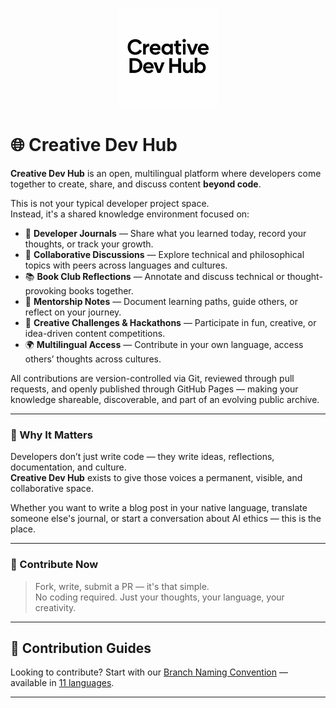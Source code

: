 <!--
EN: This content is part of a multilingual developer community platform.
TR: Bu içerik çok dilli geliştirici topluluk platformunun bir parçasıdır.
ES: Este contenido forma parte de una plataforma comunitaria multilingüe para desarrolladores.
DE: Dieser Inhalt ist Teil einer mehrsprachigen Entwickler-Community-Plattform.
FR: Ce contenu fait partie d'une plateforme communautaire multilingue pour les développeurs.
PT: Este conteúdo faz parte de uma plataforma comunitária multilíngue para desenvolvedores.
IT: Questo contenuto fa parte di una piattaforma comunitaria multilingue per sviluppatori.
RU: Этот контент является частью многоязычной платформы сообщества разработчиков.
ZH: 此内容是多语言开发者社区平台的一部分。
JA: このコンテンツは、多言語対応の開発者コミュニティプラットフォームの一部です。
AR: هذا المحتوى هو جزء من منصة مجتمعية متعددة اللغات للمطورين.
-->
<p align="center">
  <img src="./assets/logo/creative-dev-hub-logo.png" width="160" alt="Creative Dev Hub Logo">
</p>

# 🌐 Creative Dev Hub

**Creative Dev Hub** is an open, multilingual platform where developers come together to create, share, and discuss content **beyond code**.

This is not your typical developer project space.  
Instead, it's a shared knowledge environment focused on:

- 📝 **Developer Journals** — Share what you learned today, record your thoughts, or track your growth.
- 💬 **Collaborative Discussions** — Explore technical and philosophical topics with peers across languages and cultures.
- 📚 **Book Club Reflections** — Annotate and discuss technical or thought-provoking books together.
- 🧭 **Mentorship Notes** — Document learning paths, guide others, or reflect on your journey.
- 🎨 **Creative Challenges & Hackathons** — Participate in fun, creative, or idea-driven content competitions.
- 🌍 **Multilingual Access** — Contribute in your own language, access others’ thoughts across cultures.

All contributions are version-controlled via Git, reviewed through pull requests, and openly published through GitHub Pages — making your knowledge shareable, discoverable, and part of an evolving public archive.

---

### 🔗 Why It Matters

Developers don’t just write code — they write ideas, reflections, documentation, and culture.  
**Creative Dev Hub** exists to give those voices a permanent, visible, and collaborative space.

Whether you want to write a blog post in your native language, translate someone else's journal, or start a conversation about AI ethics — this is the place.

---

### 🚀 Contribute Now

> Fork, write, submit a PR — it's that simple.  
> No coding required. Just your thoughts, your language, your creativity.

---

## 📌 Contribution Guides

Looking to contribute? Start with our [Branch Naming Convention](guidelines/en/git-branch-naming.md) — available in [11 languages](guidelines/).

---